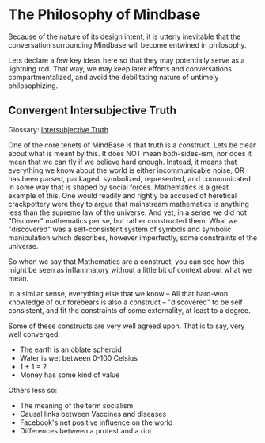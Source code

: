# The Philosophy of Mindbase

Because of the nature of its design intent, it is utterly inevitable that the conversation surrounding Mindbase will become entwined in philosophy.

Lets declare a few key ideas here so that they may potentially serve as a lightning rod. That way, we may keep later efforts and conversations compartmentalized, and avoid the debilitating nature of untimely philosophizing.

## Convergent Intersubjective Truth

Glossary: [Intersubjective Truth](./GLOSSARY.md#truth-intersubjective)

One of the core tenets of MindBase is that truth is a construct. Lets be clear about what is meant by this. It does NOT mean both-sides-ism, nor does it mean that we can fly if we believe hard enough. Instead, it means that everything we know about the world is either incommunicable noise, OR has been parsed, packaged, symbolized, represented, and communicated in some way that is shaped by social forces. Mathematics is a great example of this. One would readily and rightly be accused of heretical crackpottery were they to argue that mainstream mathematics is anything less than the supreme law of the universe. And yet, in a sense we did not "Discover" mathematics per se, but rather constructed them. What we "discovered" was a self-consistent system of symbols and symbolic manipulation which describes, however imperfectly, some constraints of the universe.

So when we say that Mathematics are a construct, you can see how this might be seen as inflammatory without a little bit of context about what we mean.

In a similar sense, everything else that we know – All that hard-won knowledge of our forebears is also a construct – "discovered" to be self consistent, and fit the constraints of some externality, at least to a degree.

Some of these constructs are very well agreed upon. That is to say, very well converged:

* The earth is an oblate spheroid
* Water is wet between 0-100 Celsius
* 1 + 1 = 2
* Money has some kind of value

Others less so:

* The meaning of the term socialism
* Causal links between Vaccines and diseases
* Facebook's net positive influence on the world
* Differences between a protest and a riot

